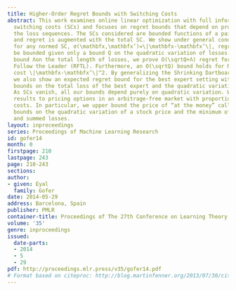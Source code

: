 ```yaml
---
title: Higher-Order Regret Bounds with Switching Costs
abstract: This work examines online linear optimization with full information and
  switching costs (SCs) and focuses on regret bounds that depend on properties of
  the loss sequences. The SCs considered are bounded functions of a pair of decisions,
  and regret is augmented with the total SC. We show under general conditions that
  for any normed SC, σ(\mathbfx,\mathbfx’)=\|\mathbfx-\mathbfx’\|, regret \textitcannot
  be bounded given only a bound Q on the quadratic variation of losses. With an additional
  bound Λon the total length of losses, we prove O(\sqrtQ+Λ) regret for Regularized
  Follow the Leader (RFTL). Furthermore, an O(\sqrtQ) bound holds for RFTL given a
  cost \|\mathbfx-\mathbfx’\|^2. By generalizing the Shrinking Dartboard algorithm,
  we also show an expected regret bound for the best expert setting with any SC, given
  bounds on the total loss of the best expert and the quadratic variation of any expert.
  As SCs vanish, all our bounds depend purely on quadratic variation. We apply our
  results to pricing options in an arbitrage-free market with proportional transaction
  costs. In particular, we upper bound the price of “at the money” call options, assuming
  bounds on the quadratic variation of a stock price and the minimum of summed gains
  and summed losses.
layout: inproceedings
series: Proceedings of Machine Learning Research
id: gofer14
month: 0
firstpage: 210
lastpage: 243
page: 210-243
sections: 
author:
- given: Eyal
  family: Gofer
date: 2014-05-29
address: Barcelona, Spain
publisher: PMLR
container-title: Proceedings of The 27th Conference on Learning Theory
volume: '35'
genre: inproceedings
issued:
  date-parts:
  - 2014
  - 5
  - 29
pdf: http://proceedings.mlr.press/v35/gofer14.pdf
# Format based on citeproc: http://blog.martinfenner.org/2013/07/30/citeproc-yaml-for-bibliographies/
---
```

